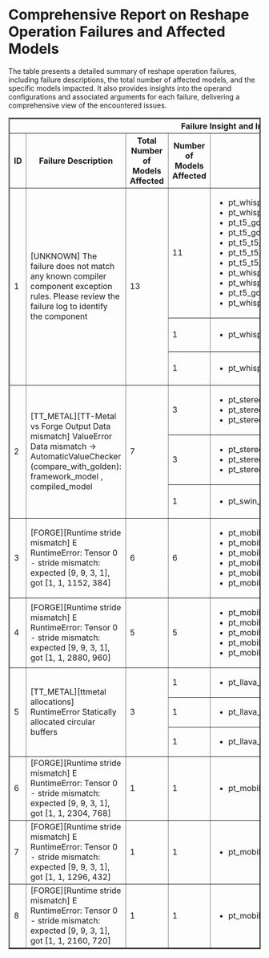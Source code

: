 <h1>Comprehensive Report on Reshape Operation Failures and Affected Models</h1>
<p>The table presents a detailed summary of reshape operation failures, including failure descriptions, the total number of affected models, and the specific models impacted. It also provides insights into the operand configurations and associated arguments for each failure, delivering a comprehensive view of the encountered issues.</p>
<table border="2">
	<thead>
		<tr style="text-align: center;">
			<th colspan="5">Failure Insight and Impacted Models</th>
			<th colspan="2">Reshape Operation Details</th>
		</tr>
		<tr style="text-align: center;">
			<th>ID</th>
			<th>Failure Description</th>
			<th>Total Number of Models Affected</th>
			<th>Number of Models Affected</th>
			<th>Affected Models</th>
			<th>Operands</th>
			<th>Arguments</th>
		</tr>
	</thead>
	<tbody>
		<tr>
			<td rowspan="3">1</td>
			<td rowspan="3">[UNKNOWN] The failure does not match any known compiler component exception rules. Please review the failure log to identify the component</td>
			<td rowspan="3">13</td>
			<td>11</td>
			<td><ul><li>pt_whisper_openai_whisper_tiny_speech_recognition_hf</li><li>pt_whisper_openai_whisper_base_speech_recognition_hf</li><li>pt_t5_google_flan_t5_small_text_gen_hf</li><li>pt_t5_google_flan_t5_large_text_gen_hf</li><li>pt_t5_t5_base_text_gen_hf</li><li>pt_t5_t5_small_text_gen_hf</li><li>pt_t5_t5_large_text_gen_hf</li><li>pt_whisper_openai_whisper_small_speech_recognition_hf</li><li>pt_whisper_openai_whisper_medium_speech_recognition_hf</li><li>pt_t5_google_flan_t5_base_text_gen_hf</li><li>pt_whisper_openai_whisper_large_speech_recognition_hf</li></ul></td>
			<td>Operand(type=Activation, shape=(1, 1), dtype=int64)</td>
			<td>shape : (1, 1)</td>
		</tr>
		<tr>
			<td>1</td>
			<td><ul><li>pt_whisper_openai_whisper_large_speech_recognition_hf</li></ul></td>
			<td>Operand(type=Parameter, shape=(1280, 1280, 3), dtype=float32)</td>
			<td>shape : (1280, 1280, 3, 1)</td>
		</tr>
		<tr>
			<td>1</td>
			<td><ul><li>pt_whisper_openai_whisper_medium_speech_recognition_hf</li></ul></td>
			<td>Operand(type=Parameter, shape=(1024, 1024, 3), dtype=float32)</td>
			<td>shape : (1024, 1024, 3, 1)</td>
		</tr>
		<tr>
			<td rowspan="3">2</td>
			<td rowspan="3">[TT_METAL][TT-Metal vs Forge Output Data mismatch] ValueError Data mismatch -> AutomaticValueChecker (compare_with_golden): framework_model , compiled_model</td>
			<td rowspan="3">7</td>
			<td>3</td>
			<td><ul><li>pt_stereo_facebook_musicgen_medium_music_generation_hf</li><li>pt_stereo_facebook_musicgen_large_music_generation_hf</li><li>pt_stereo_facebook_musicgen_small_music_generation_hf</li></ul></td>
			<td>Operand(type=Activation, shape=(8, 1), dtype=int64)</td>
			<td>shape : (2, 4, 1)</td>
		</tr>
		<tr>
			<td>3</td>
			<td><ul><li>pt_stereo_facebook_musicgen_medium_music_generation_hf</li><li>pt_stereo_facebook_musicgen_large_music_generation_hf</li><li>pt_stereo_facebook_musicgen_small_music_generation_hf</li></ul></td>
			<td>Operand(type=Activation, shape=(2, 1, 1), dtype=int64)</td>
			<td>shape : (2, 1)</td>
		</tr>
		<tr>
			<td>1</td>
			<td><ul><li>pt_swin_microsoft_swin_tiny_patch4_window7_224_img_cls_hf</li></ul></td>
			<td>Operand(type=Constant, name=swin.encoder.layers.0.blocks.0.attention.self.relative_position_index, dtype=int64)</td>
			<td>shape : (2401,)</td>
		</tr>
		<tr>
			<td rowspan="1">3</td>
			<td rowspan="1">[FORGE][Runtime stride mismatch] E       RuntimeError: Tensor 0 - stride mismatch: expected [9, 9, 3, 1], got [1, 1, 1152, 384]</td>
			<td rowspan="1">6</td>
			<td>6</td>
			<td><ul><li>pt_mobilenetv2_mobilenet_v2_img_cls_torchvision</li><li>pt_mobilenetv2_mobilenetv2_100_img_cls_timm</li><li>pt_mobilenetv2_basic_img_cls_torchhub</li><li>pt_mobilnet_v1_google_mobilenet_v1_0_75_192_img_cls_hf</li><li>pt_mobilnetv2_google_deeplabv3_mobilenet_v2_1_0_513_img_cls_hf</li><li>pt_mobilenetv2_google_mobilenet_v2_1_0_224_img_cls_hf</li></ul></td>
			<td>Operand(type=Parameter, shape=(384, 1, 3, 3), dtype=float32)</td>
			<td>shape : (384, 1, 3, 3)</td>
		</tr>
		<tr>
			<td rowspan="1">4</td>
			<td rowspan="1">[FORGE][Runtime stride mismatch] E       RuntimeError: Tensor 0 - stride mismatch: expected [9, 9, 3, 1], got [1, 1, 2880, 960]</td>
			<td rowspan="1">5</td>
			<td>5</td>
			<td><ul><li>pt_mobilenetv2_mobilenet_v2_img_cls_torchvision</li><li>pt_mobilenetv2_mobilenetv2_100_img_cls_timm</li><li>pt_mobilenetv2_basic_img_cls_torchhub</li><li>pt_mobilnetv2_google_deeplabv3_mobilenet_v2_1_0_513_img_cls_hf</li><li>pt_mobilenetv2_google_mobilenet_v2_1_0_224_img_cls_hf</li></ul></td>
			<td>Operand(type=Parameter, shape=(960, 1, 3, 3), dtype=float32)</td>
			<td>shape : (960, 1, 3, 3)</td>
		</tr>
		<tr>
			<td rowspan="3">5</td>
			<td rowspan="3">[TT_METAL][ttmetal allocations] RuntimeError Statically allocated circular buffers</td>
			<td rowspan="3">3</td>
			<td>1</td>
			<td><ul><li>pt_llava_llava_hf_llava_1_5_7b_hf_cond_gen_hf</li></ul></td>
			<td>Operand(type=Activation, shape=(1, 596, 4096), dtype=float32)</td>
			<td>shape : (2441216,)</td>
		</tr>
		<tr>
			<td>1</td>
			<td><ul><li>pt_llava_llava_hf_llava_1_5_7b_hf_cond_gen_hf</li></ul></td>
			<td>Operand(type=Activation, shape=(1, 576, 4096), dtype=float32)</td>
			<td>shape : (2359296,)</td>
		</tr>
		<tr>
			<td>1</td>
			<td><ul><li>pt_llava_llava_hf_llava_1_5_7b_hf_cond_gen_hf</li></ul></td>
			<td>Operand(type=Activation, shape=(2441216,), dtype=float32)</td>
			<td>shape : (1, 596, 4096)</td>
		</tr>
		<tr>
			<td rowspan="1">6</td>
			<td rowspan="1">[FORGE][Runtime stride mismatch] E       RuntimeError: Tensor 0 - stride mismatch: expected [9, 9, 3, 1], got [1, 1, 2304, 768]</td>
			<td rowspan="1">1</td>
			<td>1</td>
			<td><ul><li>pt_mobilnet_v1_google_mobilenet_v1_0_75_192_img_cls_hf</li></ul></td>
			<td>Operand(type=Parameter, shape=(768, 1, 3, 3), dtype=float32)</td>
			<td>shape : (768, 1, 3, 3)</td>
		</tr>
		<tr>
			<td rowspan="1">7</td>
			<td rowspan="1">[FORGE][Runtime stride mismatch] E       RuntimeError: Tensor 0 - stride mismatch: expected [9, 9, 3, 1], got [1, 1, 1296, 432]</td>
			<td rowspan="1">1</td>
			<td>1</td>
			<td><ul><li>pt_mobilenetv2_google_mobilenet_v2_0_75_160_img_cls_hf</li></ul></td>
			<td>Operand(type=Parameter, shape=(432, 1, 3, 3), dtype=float32)</td>
			<td>shape : (432, 1, 3, 3)</td>
		</tr>
		<tr>
			<td rowspan="1">8</td>
			<td rowspan="1">[FORGE][Runtime stride mismatch] E       RuntimeError: Tensor 0 - stride mismatch: expected [9, 9, 3, 1], got [1, 1, 2160, 720]</td>
			<td rowspan="1">1</td>
			<td>1</td>
			<td><ul><li>pt_mobilenetv2_google_mobilenet_v2_0_75_160_img_cls_hf</li></ul></td>
			<td>Operand(type=Parameter, shape=(720, 1, 3, 3), dtype=float32)</td>
			<td>shape : (720, 1, 3, 3)</td>
		</tr>
	</tbody>
</table>
